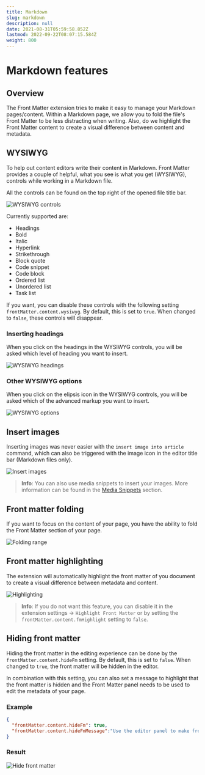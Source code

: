 ```yaml
---
title: Markdown
slug: markdown
description: null
date: 2021-08-31T05:59:58.852Z
lastmod: 2022-09-22T08:07:15.584Z
weight: 800
---
```

<!-- markdownlint-disable MD013 -->
# Markdown features

## Overview

The Front Matter extension tries to make it easy to manage your Markdown pages/content. Within a
Markdown page, we allow you to fold the file's Front Matter to be less distracting when writing.
Also, do we highlight the Front Matter content to create a visual difference between content and
metadata.

## WYSIWYG

To help out content editors write their content in Markdown. Front Matter provides a couple of
helpful, what you see is what you get (WYSIWYG), controls while working in a Markdown file.

All the controls can be found on the top right of the opened file title bar.

![WYSIWYG controls][01]

Currently supported are:

- Headings
- Bold
- Italic
- Hyperlink
- Strikethrough
- Block quote
- Code snippet
- Code block
- Ordered list
- Unordered list
- Task list

If you want, you can disable these controls with the following setting
`frontMatter.content.wysiwyg`. By default, this is set to `true`. When changed to `false`, these
controls will disappear.

### Inserting headings

When you click on the headings in the WYSIWYG controls, you will be asked which level of heading you
want to insert.

![WYSIWYG headings][02]

### Other WYSIWYG options

When you click on the elipsis icon in the WYSIWYG controls, you will be asked which of the advanced
markup you want to insert.

![WYSIWYG options][03]

## Insert images

Inserting images was never easier with the `insert image into article` command, which can also be
triggered with the image icon in the editor title bar (Markdown files only).

![Insert images][04]

> **Info**: You can also use media snippets to insert your images. More information can be found in
> the [Media Snippets][05] section.

## Front matter folding

If you want to focus on the content of your page, you have the ability to fold the Front Matter
section of your page.

![Folding range][06]

## Front matter highlighting

The extension will automatically highlight the front matter of you document to create a visual
difference between metadata and content.

![Highlighting][07]

> **Info**: If you do not want this feature, you can disable it in the extension settings ->
> `Highlight Front Matter` or by setting the `frontMatter.content.fmHighlight` setting to `false`.

## Hiding front matter

Hiding the front matter in the editing experience can be done by the `frontMatter.content.hideFm`
setting. By default, this is set to `false`. When changed to `true`, the front matter will be hidden
in the editor.

In combination with this setting, you can also set a message to highlight that the front matter is
hidden and the Front Matter panel needs to be used to edit the metadata of your page.

### Example

<!-- markdownlint-disable MD013 -->
```json
{
  "frontMatter.content.hideFm": true,
  "frontMatter.content.hideFmMessage":"Use the editor panel to make front matter changes"
}
```
<!-- markdownlint-enable MD013 -->

### Result

![Hide front matter][08]

<!-- Link References -->
[01]: /releases/v5.7.0/wysiwyg_controls.png
[02]: /releases/v5.7.0/wysiwyg_headings.png
[03]: /releases/v5.7.0/wysiwyg_options.png
[04]: /releases/v4_0_0/insert-images.gif
[05]: /docs/snippets#media-snippets
[06]: /assets/folding.png
[07]: /assets/fm-highlight.png
[08]: /releases/v8.1.0/hide-fm.png

<!-- markdownlint-enable MD013 -->